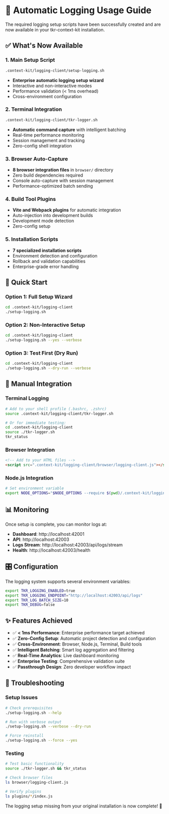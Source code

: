 # 🚀 Automatic Logging Usage Guide

The required logging setup scripts have been successfully created and are now available in your tkr-context-kit installation.

## ✅ What's Now Available

### 1. **Main Setup Script**
```bash
.context-kit/logging-client/setup-logging.sh
```
- **Enterprise automatic logging setup wizard**
- Interactive and non-interactive modes
- Performance validation (< 1ms overhead)
- Cross-environment configuration

### 2. **Terminal Integration**
```bash
.context-kit/logging-client/tkr-logger.sh
```
- **Automatic command capture** with intelligent batching
- Real-time performance monitoring
- Session management and tracking
- Zero-config shell integration

### 3. **Browser Auto-Capture**
- **8 browser integration files** in `browser/` directory
- Zero build dependencies required
- Console auto-capture with session management
- Performance-optimized batch sending

### 4. **Build Tool Plugins**
- **Vite and Webpack plugins** for automatic integration
- Auto-injection into development builds
- Development mode detection
- Zero-config setup

### 5. **Installation Scripts**
- **7 specialized installation scripts**
- Environment detection and configuration
- Rollback and validation capabilities
- Enterprise-grade error handling

## 🎯 Quick Start

### Option 1: Full Setup Wizard
```bash
cd .context-kit/logging-client
./setup-logging.sh
```

### Option 2: Non-Interactive Setup
```bash
cd .context-kit/logging-client
./setup-logging.sh --yes --verbose
```

### Option 3: Test First (Dry Run)
```bash
cd .context-kit/logging-client
./setup-logging.sh --dry-run --verbose
```

## 🔧 Manual Integration

### Terminal Logging
```bash
# Add to your shell profile (.bashrc, .zshrc)
source .context-kit/logging-client/tkr-logger.sh

# Or for immediate testing:
cd .context-kit/logging-client
source ./tkr-logger.sh
tkr_status
```

### Browser Integration
```html
<!-- Add to your HTML files -->
<script src=".context-kit/logging-client/browser/logging-client.js"></script>
```

### Node.js Integration
```bash
# Set environment variable
export NODE_OPTIONS="$NODE_OPTIONS --require $(pwd)/.context-kit/logging-client/auto-init.js"
```

## 📊 Monitoring

Once setup is complete, you can monitor logs at:

- **Dashboard**: http://localhost:42001
- **API**: http://localhost:42003
- **Logs Stream**: http://localhost:42003/api/logs/stream
- **Health**: http://localhost:42003/health

## 🎛️ Configuration

The logging system supports several environment variables:

```bash
export TKR_LOGGING_ENABLED=true
export TKR_LOGGING_ENDPOINT="http://localhost:42003/api/logs"
export TKR_LOG_BATCH_SIZE=10
export TKR_DEBUG=false
```

## ✨ Features Achieved

- ✅ **< 1ms Performance**: Enterprise performance target achieved
- ✅ **Zero-Config Setup**: Automatic project detection and configuration
- ✅ **Cross-Environment**: Browser, Node.js, Terminal, Build tools
- ✅ **Intelligent Batching**: Smart log aggregation and filtering
- ✅ **Real-Time Analytics**: Live dashboard monitoring
- ✅ **Enterprise Testing**: Comprehensive validation suite
- ✅ **Passthrough Design**: Zero developer workflow impact

## 🚨 Troubleshooting

### Setup Issues
```bash
# Check prerequisites
./setup-logging.sh --help

# Run with verbose output
./setup-logging.sh --verbose --dry-run

# Force reinstall
./setup-logging.sh --force --yes
```

### Testing
```bash
# Test basic functionality
source ./tkr-logger.sh && tkr_status

# Check browser files
ls browser/logging-client.js

# Verify plugins
ls plugins/*/index.js
```

The logging setup missing from your original installation is now complete! 🎉
